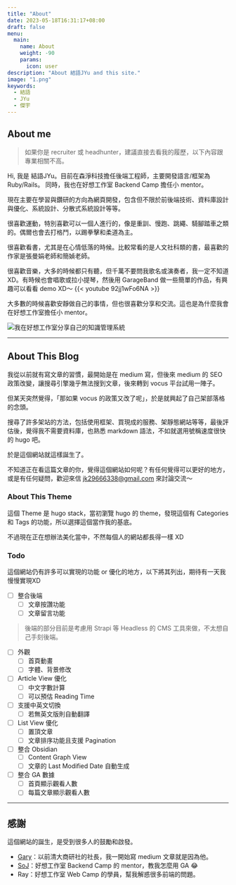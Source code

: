 ```yaml
---
title: "About"
date: 2023-05-18T16:31:17+08:00
draft: false
menu:
  main:
    name: About
    weight: -90
    params:
      icon: user
description: "About 結語JYu and this site."
image: "1.png"
keywords:
  - 結語
  - JYu
  - 傑宇
---
```


## About me

> 如果你是 recruiter 或 headhunter，建議直接去看我的履歷，以下內容跟專業相關不高。

Hi, 我是 結語JYu。目前在森淨科技擔任後端工程師，主要開發語言/框架為 Ruby/Rails。 同時，我也在好想工作室 Backend Camp 擔任小 mentor。

現在主要在學習與鑽研的方向為網頁開發，包含但不限於前後端技術、資料庫設計與優化、系統設計、分散式系統設計等等。

很喜歡運動，特別喜歡可以一個人進行的，像是重訓、慢跑、跳繩、騎腳踏車之類的。偶爾也會去打格鬥，以踢拳擊和柔道為主。

很喜歡看書，尤其是在心情低落的時候。比較常看的是人文社科類的書，最喜歡的作家是張曼娟老師和簡媜老師。

很喜歡音樂，大多的時候都只有聽，但千萬不要問我歌名或演奏者，我一定不知道XD。有時候也會唱歌或拉小提琴，然後用 GarageBand 做一些簡單的作品，有興趣可以看看 demo XD～
{{< youtube 92jj1wFo6NA >}}

大多數的時候喜歡安靜做自己的事情，但也很喜歡分享和交流。這也是為什麼我會在好想工作室擔任小 mentor。

![我在好想工作室分享自己的知識管理系統](2.png)

---

## About This Blog

我從以前就有寫文章的習慣，最開始是在 medium 寫，但後來 medium 的 SEO 政策改變，讓搜尋引擎幾乎無法搜到文章，後來轉到 vocus 平台試用一陣子。

但某天突然覺得，「那如果 vocus 的政策又改了呢」，於是就興起了自己架部落格的念頭。

搜尋了許多架站的方法，包括使用框架、買現成的服務、架靜態網站等等，最後評估後，覺得我不需要資料庫，也熟悉 markdown 語法，不如就選用號稱速度很快的 hugo 吧。

於是這個網站就這樣誕生了。

不知道正在看這篇文章的你，覺得這個網站如何呢？有任何覺得可以更好的地方，或是有任何疑問，歡迎來信 jk29666338@gmail.com 來討論交流～

### About This Theme

這個 Theme 是 hugo stack，當初瀏覽 hugo 的 theme，發現這個有 Categories 和 Tags 的功能，所以選擇這個當作我的基底。

不過現在正在想辦法美化當中，不然每個人的網站都長得一樣 XD

### Todo
這個網站仍有許多可以實現的功能 or 優化的地方，以下將其列出，期待有一天我慢慢實現XD

- [ ] 整合後端
  - [ ] 文章按讚功能
  - [ ] 文章留言功能
> 後端的部分目前是考慮用 Strapi 等 Headless 的 CMS 工具來做，不太想自己手刻後端。
- [ ] 外觀
  - [ ] 首頁動畫
  - [ ] 字體、背景修改
- [ ] Article View 優化
  - [ ] 中文字數計算
  - [ ] 可以預估 Reading Time
- [ ] 支援中英文切換
  - [ ] 若無英文版則自動翻譯
- [ ] List View 優化
  - [ ] 置頂文章
  - [ ] 文章排序功能且支援 Pagination
- [ ] 整合 Obsidian
  - [ ] Content Graph View 
  - [ ] 文章的 Last Modified Date 自動生成
- [ ] 整合 GA 數據
  - [ ] 首頁顯示觀看人數
  - [ ] 每篇文章顯示觀看人數
---

## 感謝
這個網站的誕生，是受到很多人的鼓勵和啟發。

- [Gary](https://www.linkedin.com/in/tzushenghung/)：以前清大商研社的社長，我一開始寫 medium 文章就是因為他。
- [SoJ](https://soj0825.github.io/)：好想工作室 Backend Camp 的 mentor，教我怎麼用 GA 😂
- Ray：好想工作室 Web Camp 的學員，幫我解惑很多前端的問題。

